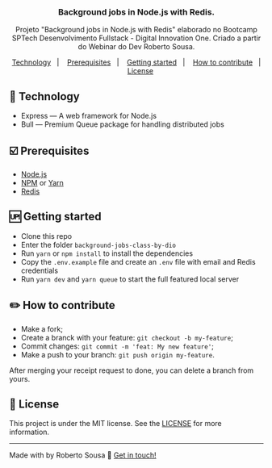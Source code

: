 
<h3 align="center">
	Background jobs in Node.js with Redis.
</h3>
<p align="center">
Projeto "Background jobs in Node.js with Redis" elaborado no Bootcamp SPTech Desenvolvimento Fullstack - Digital Innovation One. Criado a partir do Webinar do Dev Roberto Sousa.</p>

<p align="center">
<a href="#rocket-technology">Technology</a>&nbsp;&nbsp;&nbsp;|&nbsp;&nbsp;&nbsp;
  <a href="#ballot_box_with_check-prerequisites">Prerequisites</a>&nbsp;&nbsp;&nbsp;|&nbsp;&nbsp;&nbsp;
    <a href="#up-getting-started">Getting started</a>&nbsp;&nbsp;&nbsp;|&nbsp;&nbsp;&nbsp;
  <a href="#pencil2-how-to-contribute">How to contribute</a>&nbsp;&nbsp;&nbsp;|&nbsp;&nbsp;&nbsp;
  <a href="#memo-license">License</a>
</p>

## [](#technology):rocket: Technology
-  Express — A web framework for Node.js
-  Bull — Premium Queue package for handling distributed jobs

## [](#prerequisites):ballot_box_with_check: Prerequisites
-   [Node.js](https://nodejs.org/en/)
-   [NPM](https://www.npmjs.com/) or [Yarn](https://yarnpkg.com/pt-BR/docs/install)
- [Redis](https://redis.io/)

## [](#getting-started):up: Getting started

-   Clone this repo
-  Enter the folder `background-jobs-class-by-dio`
-  Run `yarn` or `npm install` to install the dependencies
-  Copy the `.env.example` file and create an `.env` file with email and Redis credentials
- Run `yarn dev` and `yarn queue` to start the full featured local server
## [](#how-to-contribute):pencil2: How to contribute

-   Make a fork;
-   Create a branck with your feature:  `git checkout -b my-feature`;
-   Commit changes:  `git commit -m 'feat: My new feature'`;
-   Make a push to your branch:  `git push origin my-feature`.

After merging your receipt request to done, you can delete a branch from yours.

## [](#license):memo: License
This project is under the MIT license. See the [LICENSE](https://github.com/robertosousa1/background-jobs-class-by-dio/blob/master/LICENSE) for more information.

----------

Made with by Roberto Sousa  👋  [Get in touch!](https://www.linkedin.com/in/robertosousa01/)


